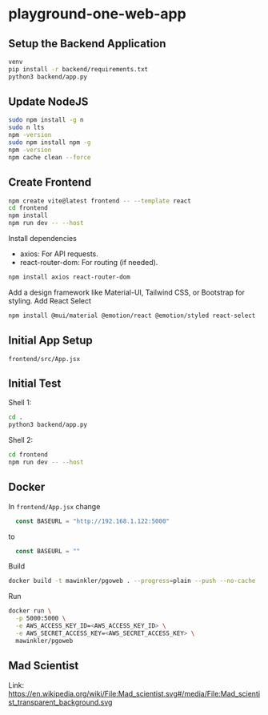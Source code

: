 # playground-one-web-app

## Setup the Backend Application

```sh
venv
pip install -r backend/requirements.txt 
python3 backend/app.py 
```

## Update NodeJS

```sh
sudo npm install -g n
sudo n lts
npm -version
sudo npm install npm -g
npm -version
npm cache clean --force
```

## Create Frontend

```sh
npm create vite@latest frontend -- --template react
cd frontend
npm install
npm run dev -- --host
```

Install dependencies

- axios: For API requests.
- react-router-dom: For routing (if needed).

```sh
npm install axios react-router-dom
```

Add a design framework like Material-UI, Tailwind CSS, or Bootstrap for styling. Add React Select

```sh
npm install @mui/material @emotion/react @emotion/styled react-select
```

## Initial App Setup

`frontend/src/App.jsx`

## Initial Test

Shell 1:

```sh
cd .
python3 backend/app.py
```

Shell 2:

```sh
cd frontend
npm run dev -- --host
```

## Docker

In `frontend/App.jsx` change

```js
  const BASEURL = "http://192.168.1.122:5000"
```

to

```js
  const BASEURL = ""
```

Build

```sh
docker build -t mawinkler/pgoweb . --progress=plain --push --no-cache
```

Run

```sh
docker run \
  -p 5000:5000 \
  -e AWS_ACCESS_KEY_ID=<AWS_ACCESS_KEY_ID> \
  -e AWS_SECRET_ACCESS_KEY=<AWS_SECRET_ACCESS_KEY> \
  mawinkler/pgoweb
```

## Mad Scientist

Link: <https://en.wikipedia.org/wiki/File:Mad_scientist.svg#/media/File:Mad_scientist_transparent_background.svg>